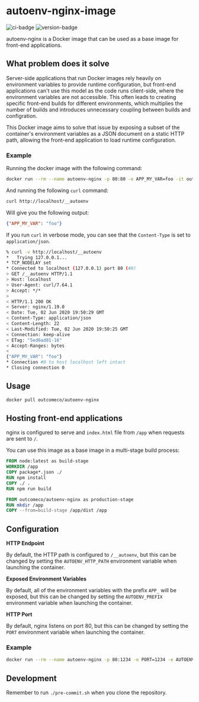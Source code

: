 # autoenv-nginx-image
![ci-badge](https://github.com/outcome-co/autoenv-nginx-image/workflows/Checks/badge.svg) ![version-badge](https://img.shields.io/badge/version-1.0.0-brightgreen)

autoenv-nginx is a Docker image that can be used as a base image for front-end applications.

## What problem does it solve

Server-side applications that run Docker images rely heavily on environment variables to provide runtime configuration, but front-end applications can't use this model as the code runs client-side, where the environment variables are not accessible. This often leads to creating specific front-end builds for different environments, which multiplies the number of builds and introduces unnecessary coupling between builds and configration.

This Docker image aims to solve that issue by exposing a subset of the container's environment variables as a JSON document on a static HTTP path, allowing the front-end application to load runtime configuration.

### Example

Running the docker image with the following command:

```sh
docker run --rm --name autoenv-nginx -p 80:80 -e APP_MY_VAR=foo -it outcomeco/autoenv-nginx:latest
```

And running the following `curl` command:

```sh
curl http://localhost/__autoenv
````

Will give you the following output:

```json
{"APP_MY_VAR": "foo"}
```

If you run `curl` in verbose mode, you can see that the `Content-Type` is set to `application/json`.

```sh
% curl -v http://localhost/__autoenv
*   Trying 127.0.0.1...
* TCP_NODELAY set
* Connected to localhost (127.0.0.1) port 80 (#0)
> GET /__autoenv HTTP/1.1
> Host: localhost
> User-Agent: curl/7.64.1
> Accept: */*
> 
< HTTP/1.1 200 OK
< Server: nginx/1.19.0
< Date: Tue, 02 Jun 2020 19:50:29 GMT
< Content-Type: application/json
< Content-Length: 22
< Last-Modified: Tue, 02 Jun 2020 19:50:25 GMT
< Connection: keep-alive
< ETag: "5ed6ad81-16"
< Accept-Ranges: bytes
< 
{"APP_MY_VAR": "foo"}
* Connection #0 to host localhost left intact
* Closing connection 0
```

## Usage

```sh
docker pull outcomeco/autoenv-nginx
```

## Hosting front-end applications

nginx is configured to serve and `index.html` file from `/app` when requests are sent to `/`.

You can use this image as a base image in a multi-stage build process:

```Dockerfile
FROM node:latest as build-stage
WORKDIR /app
COPY package*.json ./
RUN npm install
COPY ./ .
RUN npm run build

FROM outcomeco/autoenv-nginx as production-stage
RUN mkdir /app
COPY --from=build-stage /app/dist /app
```

## Configuration

**HTTP Endpoint**

By default, the HTTP path is configured to `/__autoenv`, but this can be changed by setting the `AUTOENV_HTTP_PATH` environment variable when launching the container.

**Exposed Environment Variables**

By default, all of the environment variables with the prefix `APP_` will be exposed, but this can be changed by setting the `AUTOENV_PREFIX` environment variable when launching the container.

**HTTP Port**

By default, nginx listens on port 80, but this can be changed by setting the `PORT` environment variable when launching the container.

### Example
```sh
docker run --rm --name autoenv-nginx -p 80:1234 -e PORT=1234 -e AUTOENV_PREFIX=FOO_ -e AUTOENV_HTTP_PATH=/__foovars -it outcomeco/autoenv-nginx:latest
```

## Development

Remember to run `./pre-commit.sh` when you clone the repository.
